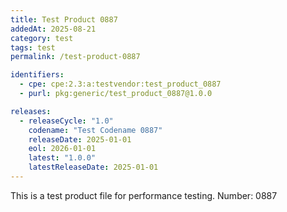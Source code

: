 ```yaml
---
title: Test Product 0887
addedAt: 2025-08-21
category: test
tags: test
permalink: /test-product-0887

identifiers:
  - cpe: cpe:2.3:a:testvendor:test_product_0887
  - purl: pkg:generic/test_product_0887@1.0.0

releases:
  - releaseCycle: "1.0"
    codename: "Test Codename 0887"
    releaseDate: 2025-01-01
    eol: 2026-01-01
    latest: "1.0.0"
    latestReleaseDate: 2025-01-01
---
```


This is a test product file for performance testing. Number: 0887
